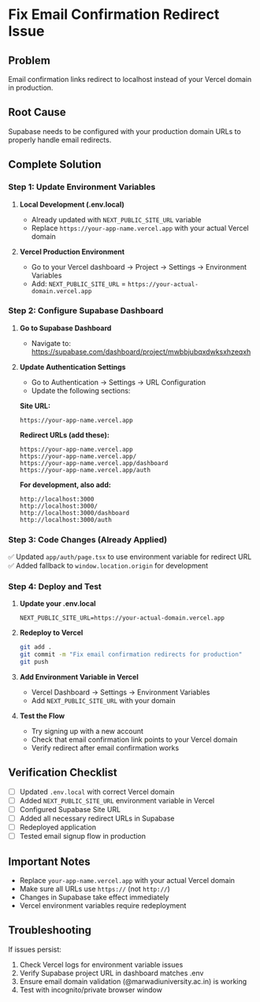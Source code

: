 # Fix Email Confirmation Redirect Issue

## Problem
Email confirmation links redirect to localhost instead of your Vercel domain in production.

## Root Cause
Supabase needs to be configured with your production domain URLs to properly handle email redirects.

## Complete Solution

### Step 1: Update Environment Variables

1. **Local Development (.env.local)**
   - Already updated with `NEXT_PUBLIC_SITE_URL` variable
   - Replace `https://your-app-name.vercel.app` with your actual Vercel domain

2. **Vercel Production Environment**
   - Go to your Vercel dashboard → Project → Settings → Environment Variables
   - Add: `NEXT_PUBLIC_SITE_URL` = `https://your-actual-domain.vercel.app`

### Step 2: Configure Supabase Dashboard

1. **Go to Supabase Dashboard**
   - Navigate to: https://supabase.com/dashboard/project/mwbbjubqxdwksxhzeqxh

2. **Update Authentication Settings**
   - Go to Authentication → Settings → URL Configuration
   - Update the following sections:

   **Site URL:**
   ```
   https://your-app-name.vercel.app
   ```

   **Redirect URLs (add these):**
   ```
   https://your-app-name.vercel.app
   https://your-app-name.vercel.app/
   https://your-app-name.vercel.app/dashboard
   https://your-app-name.vercel.app/auth
   ```

   **For development, also add:**
   ```
   http://localhost:3000
   http://localhost:3000/
   http://localhost:3000/dashboard
   http://localhost:3000/auth
   ```

### Step 3: Code Changes (Already Applied)

✅ Updated `app/auth/page.tsx` to use environment variable for redirect URL
✅ Added fallback to `window.location.origin` for development

### Step 4: Deploy and Test

1. **Update your .env.local**
   ```env
   NEXT_PUBLIC_SITE_URL=https://your-actual-domain.vercel.app
   ```

2. **Redeploy to Vercel**
   ```bash
   git add .
   git commit -m "Fix email confirmation redirects for production"
   git push
   ```

3. **Add Environment Variable in Vercel**
   - Vercel Dashboard → Settings → Environment Variables
   - Add `NEXT_PUBLIC_SITE_URL` with your domain

4. **Test the Flow**
   - Try signing up with a new account
   - Check that email confirmation link points to your Vercel domain
   - Verify redirect after email confirmation works

## Verification Checklist

- [ ] Updated `.env.local` with correct Vercel domain
- [ ] Added `NEXT_PUBLIC_SITE_URL` environment variable in Vercel
- [ ] Configured Supabase Site URL
- [ ] Added all necessary redirect URLs in Supabase
- [ ] Redeployed application
- [ ] Tested email signup flow in production

## Important Notes

- Replace `your-app-name.vercel.app` with your actual Vercel domain
- Make sure all URLs use `https://` (not `http://`)
- Changes in Supabase take effect immediately
- Vercel environment variables require redeployment

## Troubleshooting

If issues persist:
1. Check Vercel logs for environment variable issues
2. Verify Supabase project URL in dashboard matches .env
3. Ensure email domain validation (@marwadiuniversity.ac.in) is working
4. Test with incognito/private browser window
